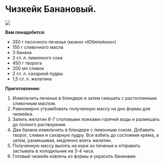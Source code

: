 # Чизкейк Банановый.

![](/images/Kulinar/Desert/chizkeik_bv4.jpg)

**Вам понадобится:**

- 350 г песочного печенья (можно «Юбилейное»)
- 150 г сливочного масла
- 3 банана
- 2 ст. л. лимонного сока
- 450 г творога
- 200 мл сливок
- 2 ст. л. сахарной пудры
- 1,5 ст. л. желатина

**Приготовление:**

1. Измельчить печенье в блендере и затем смешать с растопленным сливочным маслом.
2. Равномерно утрамбовать полученную массу на дно формы для чизкейка.
3. Залить желатин 6-7 столовыми ложками горячей воды и размешать до полного растворения.
4. Два банана измельчить в блендере с лимонным соком. Добавить творог, сливки и сахарную пудру. Все взбить до состояния крема, а затем, размешивая, медленно влить желатин.
5. Полученную массу вылить на корж из печенья и отправить застывать в холодильник на 3-4 часа.
6. Готовый чизкейк извлечь из формы и украсить бананами.

